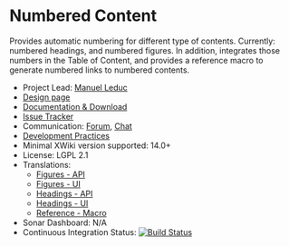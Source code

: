 # Numbered Content

Provides automatic numbering for different type of contents. Currently: numbered headings, and numbered figures. 
In addition, integrates those numbers in the Table of Content, and provides a reference macro to generate numbered links
to numbered contents.

* Project Lead: [Manuel Leduc](https://www.xwiki.org/xwiki/bin/view/XWiki/mleduc) 
* [Design page](https://design.xwiki.org/xwiki/bin/view/Proposal/ContentNumbering)
* [Documentation & Download](https://extensions.xwiki.org/xwiki/bin/view/Extension/Numbered%20Content/)
* [Issue Tracker](http://jira.xwiki.org/browse/NCAPP)
* Communication: [Forum](https://forum.xwiki.org/), [Chat](https://dev.xwiki.org/xwiki/bin/view/Community/Chat)
* [Development Practices](http://dev.xwiki.org/) 
* Minimal XWiki version supported: 14.0+
* License: LGPL 2.1
* Translations:
  * [Figures - API](https://l10n.xwiki.org/projects/xwiki-contrib/application-numbered-content-figures-api/)
  * [Figures - UI](https://l10n.xwiki.org/projects/xwiki-contrib/application-numbered-content-figures-ui/)
  * [Headings - API](https://l10n.xwiki.org/projects/xwiki-contrib/application-numbered-content-headings-api/)
  * [Headings - UI](https://l10n.xwiki.org/projects/xwiki-contrib/application-numbered-content-headings-ui/)
  * [Reference - Macro](https://l10n.xwiki.org/projects/xwiki-contrib/application-numbered-content-reference-macro/)
* Sonar Dashboard: N/A 
* Continuous Integration Status: [![Build Status](https://ci.xwiki.org/buildStatus/icon?job=XWiki+Contrib%2Fapplication-numbered-content%2Fmaster)](https://ci.xwiki.org/job/XWiki%20Contrib/job/application-numbered-content/job/master/)